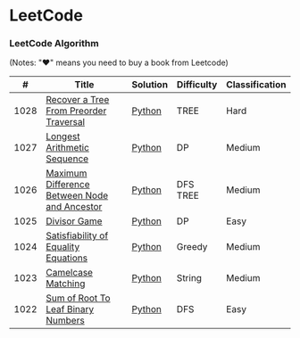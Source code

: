 LeetCode
========

### LeetCode Algorithm

(Notes: "&hearts;" means you need to buy a book from Leetcode)


| # | Title | Solution | Difficulty | Classification |
|---| ----- | -------- | ---------- | -------------- |
|1028|[Recover a Tree From Preorder Traversal](https://leetcode.com/problems/recover-a-tree-from-preorder-traversal/) | [Python](https://github.com/xiaohai0520/LeetCode/blob/master/algorithms/1028.%20Recover%20a%20Tree%20From%20Preorder%20Traversal.py)|TREE|Hard|
|1027|[Longest Arithmetic Sequence](https://leetcode.com/problems/longest-arithmetic-sequence/) | [Python](https://github.com/xiaohai0520/LeetCode/blob/master/algorithms/1027.%20Longest%20Arithmetic%20Sequence.py)|DP|Medium|
|1026|[Maximum Difference Between Node and Ancestor](https://leetcode.com/problems/maximum-difference-between-node-and-ancestor/) | [Python](https://github.com/xiaohai0520/LeetCode/blob/master/algorithms/1026.Maximum%20Difference%20Between%20Node%20and%20Ancestor.py)|DFS TREE|Medium|
|1025|[Divisor Game](https://leetcode.com/problems/divisor-game/) | [Python](https://github.com/xiaohai0520/LeetCode/blob/master/algorithms/1025.%20Divisor%20Game.py)|DP|Easy|
|1024|[Satisfiability of Equality Equations](https://leetcode.com/problems/video-stitching/) | [Python](https://github.com/xiaohai0520/LeetCode/blob/master/algorithms/1024.%20Video%20Stitching.py)|Greedy|Medium|
|1023|[Camelcase Matching](https://leetcode.com/problems/camelcase-matching/) | [Python](https://github.com/xiaohai0520/LeetCode/blob/master/algorithms/1023.%20Camelcase%20Matching.py)|String|Medium|
|1022|[Sum of Root To Leaf Binary Numbers](https://leetcode.com/problems/sum-of-root-to-leaf-binary-numbers/) | [Python](https://github.com/xiaohai0520/LeetCode/blob/master/algorithms/1022.%20Sum%20of%20Root%20To%20Leaf%20Binary%20Numbers.py)|DFS|Easy|
